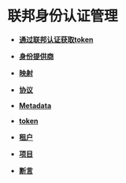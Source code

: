 # 联邦身份认证管理<a name="zh-cn_topic_0057845573"></a>

-   **[通过联邦认证获取token](通过联邦认证获取token.md)**  

-   **[身份提供商](身份提供商.md)**  

-   **[映射](映射.md)**  

-   **[协议](协议.md)**  

-   **[Metadata](Metadata.md)**  

-   **[token](token.md)**  

-   **[租户](租户.md)**  

-   **[项目](项目.md)**  

-   **[断言](断言.md)**  


